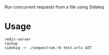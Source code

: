 Run concurrent requests from a file using Sidekiq

# Usage
```
redis-server
rackup
sidekiq -r ./sequestrum.rb test.urls GET
```
